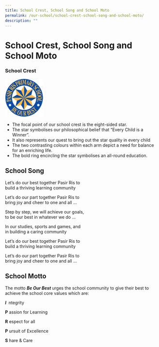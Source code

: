 ```yaml
---
title: School Crest, School Song and School Moto
permalink: /our-school/school-crest-school-song-and-school-moto/
description: ""
---
```

# **School Crest, School Song and School Moto**

### School Crest

<img src="/images/logo.png" 
     style="width:25%">

*   The focal point of our school crest is the eight-sided star.
*   The star symbolises our philosophical belief that “Every Child is a Winner”.
*   It also represents our quest to bring out the star quality in every child
*   The two contrasting colours within each arm depict a need for balance for an enriching life.
*   The bold ring encircling the star symbolises an all-round education.

School Song
-----------

Let’s do our best together Pasir Ris to  
build a thriving learning community

Let’s do our part together Pasir Ris to  
bring joy and cheer to one and all …

Step by step, we will achieve our goals,  
to be our best in whatever we do …

In our studies, sports and games, and  
in building a caring community

Let’s do our best together Pasir Ris to  
build a thriving learning community

Let’s do our part together Pasir Ris to  
bring joy and cheer to one and all …

School Motto
------------

The motto _**Be Our Best**_ urges the school community to give their best to achieve the school core values which are:

**_I_**  ntegrity

**P** assion for Learning

**R** espect for all

**P** ursuit of Excellence

**S** hare & Care